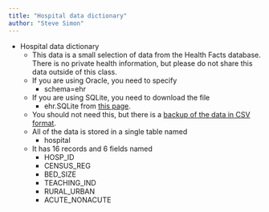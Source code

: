 ```yaml
---
title: "Hospital data dictionary"
author: "Steve Simon"
---
```


+ Hospital data dictionary
  + This data is a small selection of data from the Health Facts database. There is no private health information, but please do not share this data outside of this class.
  + If you are using Oracle, you need to specify
    + schema=ehr
  + If you are using SQLite, you need to download the file
    + ehr.SQLite from [this page](https://github.com/pmean/introduction-to-sql/blob/master/data/all-data.md).
  + You should not need this, but there is a [backup of the data in CSV format](https://github.com/pmean/introduction-to-sql/blob/master/data/hospital.csv).
  + All of the data is stored in a single table named
    + hospital
  + It has 16 records and 6 fields named
    + HOSP_ID
    + CENSUS_REG
    + BED_SIZE
    + TEACHING_IND
    + RURAL_URBAN
    + ACUTE_NONACUTE
